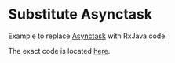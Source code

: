 # Substitute Asynctask

Example to replace [Asynctask](https://developer.android.com/reference/android/os/AsyncTask.html)
with RxJava code.

The exact code is located [here](https://github.com/GurpreetSK95/rx-examples-android/blob/master/SubstituteAsynctask/app/src/main/java/me/gurpreetsk/asynctasksubstitute/MainActivity.java).